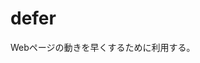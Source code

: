 # defer
Webページの動きを早くするために利用する。

<script>タグのなかにdefer属性がある場合、HTMLの読み込みを待たずにjsファイルを非同期で読み込むことができる。

従来はhtml要素を読み込むJavascript動作がある場合はbodyタグの直前で読み込ませるようになっていた。

→headタグに配置し、defer指定でJavascriptを読み込み、ページ表示速度を上げることができた。
